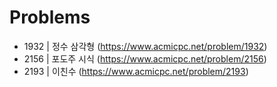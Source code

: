 # Problems

- 1932 | 정수 삼각형 (https://www.acmicpc.net/problem/1932)
- 2156 | 포도주 시식 (https://www.acmicpc.net/problem/2156)
- 2193 | 이친수 (https://www.acmicpc.net/problem/2193)